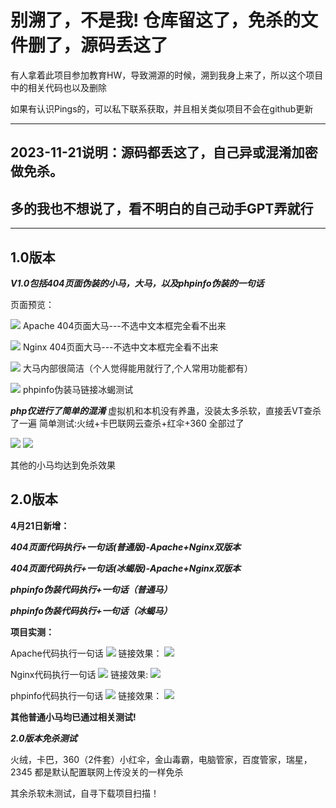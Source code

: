 # 别溯了，不是我!  仓库留这了，免杀的文件删了，源码丢这了

有人拿着此项目参加教育HW，导致溯源的时候，溯到我身上来了，所以这个项目中的相关代码也以及删除

如果有认识Pings的，可以私下联系获取，并且相关类似项目不会在github更新

----
## 2023-11-21说明：源码都丢这了，自己异或混淆加密做免杀。
## 多的我也不想说了，看不明白的自己动手GPT弄就行
----

1.0版本
----
***V1.0包括404页面伪装的小马，大马，以及phpinfo伪装的一句话***

页面预览：

![](https://blog.hackersafe.cn/usr/uploads/2023/04/1272370387.jpg)
Apache 404页面大马---不选中文本框完全看不出来

![](https://blog.hackersafe.cn/usr/uploads/2023/04/3920095714.jpg)
Nginx  404页面大马---不选中文本框完全看不出来

![](https://blog.hackersafe.cn/usr/uploads/2023/04/2289915934.jpg) 
大马内部很简洁（个人觉得能用就行了,个人常用功能都有）

![](https://blog.hackersafe.cn/usr/uploads/2023/04/2677959249.jpg) 
phpinfo伪装马链接冰蝎测试

***php仅进行了简单的混淆***
虚拟机和本机没有养蛊，没装太多杀软，直接丢VT查杀了一遍
简单测试:火绒+卡巴联网云查杀+红伞+360 全部过了

![](https://blog.hackersafe.cn/usr/uploads/2023/04/786935356.jpg) 
![](https://blog.hackersafe.cn/usr/uploads/2023/04/525643061.jpg) 

其他的小马均达到免杀效果

2.0版本
----

**4月21日新增：**

***404页面代码执行+一句话(普通版)-Apache+Nginx双版本***

***404页面代码执行+一句话(冰蝎版)-Apache+Nginx双版本***

***phpinfo伪装代码执行+一句话（普通马）***

***phpinfo伪装代码执行+一句话（冰蝎马）***


**项目实测：**

Apache代码执行一句话
![](https://blog.hackersafe.cn/usr/uploads/2023/04/2615735501.png)
链接效果：
![](https://blog.hackersafe.cn/usr/uploads/2023/04/3934924214.png)

Nginx代码执行一句话
![](https://blog.hackersafe.cn/usr/uploads/2023/04/4103886106.png)
链接效果:
![](https://blog.hackersafe.cn/usr/uploads/2023/04/1664660445.png)

phpinfo代码执行一句话
![](https://blog.hackersafe.cn/usr/uploads/2023/04/1331313457.png)
链接效果：
![](https://blog.hackersafe.cn/usr/uploads/2023/04/3074238730.png)

**其他普通小马均已通过相关测试!**

***2.0版本免杀测试***

火绒，卡巴，360（2件套）小红伞，金山毒霸，电脑管家，百度管家，瑞星，2345 都是默认配置联网上传没关的一样免杀

其余杀软未测试，自寻下载项目扫描！


